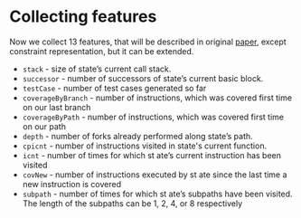 # Collecting features

Now we collect 13 features, that will be described in original [paper](https://files.sri.inf.ethz.ch/website/papers/ccs21-learch.pdf), except constraint representation, but it can be extended.

* `stack` - size of state’s current call stack.
* `successor` - number of successors of state’s current basic block. 
* `testCase` - number of test cases generated so far
* `coverageByBranch` - number of instructions, which was covered first time on our last branch
* `coverageByPath` - number of instructions, which was covered first time on our path
* `depth` - number of forks already performed along state’s path.
* `cpicnt` - number of instructions visited in state's current function.
* `icnt` - number of times for which st ate’s current instruction has
  been visited
* `covNew` - number of instructions executed by st ate since the last
  time a new instruction is covered
* `subpath` - number of times for which st ate’s subpaths have been
  visited. The length of the subpaths can be 1, 2, 4, or 8 respectively
